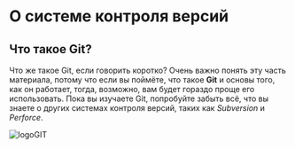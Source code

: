  # О системе контроля версий

 ## Что такое **Git**?
  Что же такое Git, если говорить коротко? Очень важно понять эту часть материала, потому что если вы поймёте, что такое **Git** и основы того, как он работает, тогда, возможно, вам будет гораздо проще его использовать. Пока вы изучаете Git, попробуйте забыть всё, что вы знаете о других системах контроля версий, таких как *Subversion* и *Perforce*.
   
   ![logoGIT](https://git-scm.com/images/logo@2x.png)   
    
